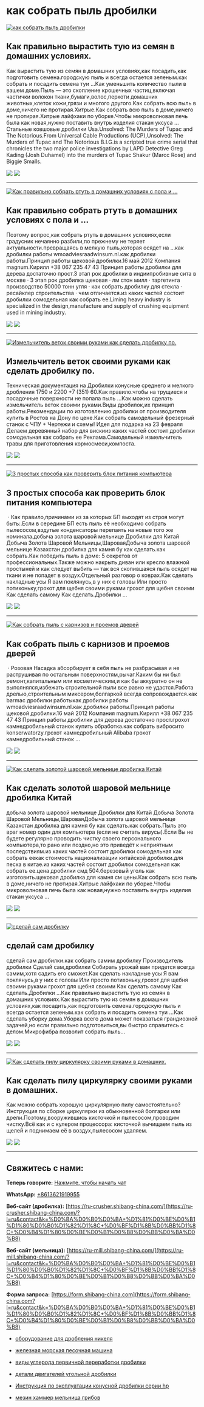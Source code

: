 # как собрать пыль дробилки

<a href="https://swt.shibang-china.com/?l=ru&img&k=%D0%BA%D0%B0%D0%BA+%D1%81%D0%BE%D0%B1%D1%80%D0%B0%D1%82%D1%8C+%D0%BF%D1%8B%D0%BB%D1%8C+%D0%B4%D1%80%D0%BE%D0%B1%D0%B8%D0%BB%D0%BA%D0%B8" target="_blank">![как собрать пыль дробилки](http://static.shibang-china.com/all-800x300/896.jpg)</a>

## Как правильно вырастить тую из семян в домашних условиях.
Как вырастить тую из семян в домашних условиях,как посадить,как подготовить семена.городскую пыль и всегда остается зеленым.как собрать и посадить семена туи …Как уменьшить количество пыли в вашем доме.Пыль — это cкопление крошечных частиц,включая частички волокон ткани,бумаги,волос,перхоти домашних животных,клеток кожи,грязи и многого другого.Как собрать всю пыль в доме,ничего не протирая.Хитрые.Как собрать всю пыль в доме,ничего не протирая.Хитрые лайфхаки по уборке.Чтобы микроволновая печь была как новая,нужно поставить внутрь изделия стакан уксуса …Стальные ковшовые дробилки Usa.Unsolved: The Murders of Tupac and The Notorious.From Universal Cable Productions (UCP),Unsolved: The Murders of Tupac and The Notorious B.I.G.is a scripted true crime serial that chronicles the two major police investigations by LAPD Detective Greg Kading (Josh Duhamel) into the murders of Tupac Shakur (Marcc Rose) and Biggie Smalls.


<a href="https://whatsapp.shibangsoft.com/WhatsApp.php" target="_blank" title="WhatsApp">![](http://static.shibang-china.com/icon/whatsapp.png)</a> <a href="https://swt.shibang-china.com/?l=ru&icon&k=%D0%BA%D0%B0%D0%BA+%D1%81%D0%BE%D0%B1%D1%80%D0%B0%D1%82%D1%8C+%D0%BF%D1%8B%D0%BB%D1%8C+%D0%B4%D1%80%D0%BE%D0%B1%D0%B8%D0%BB%D0%BA%D0%B8" target="_blank">![](http://static.shibang-china.com/icon/chat-ru.png)</a>

---

<a href="https://swt.shibang-china.com/?l=ru&img&k=%D0%BA%D0%B0%D0%BA+%D1%81%D0%BE%D0%B1%D1%80%D0%B0%D1%82%D1%8C+%D0%BF%D1%8B%D0%BB%D1%8C+%D0%B4%D1%80%D0%BE%D0%B1%D0%B8%D0%BB%D0%BA%D0%B8" target="_blank">![Как правильно собрать ртуть в домашних условиях с пола и …](http://static.shibang-china.com/all-800x300/1361.jpg)</a>

## Как правильно собрать ртуть в домашних условиях с пола и …
Поэтому вопрос,как собрать ртуть в домашних условиях,если градусник нечаянно разбили,по прежнему не теряет актуальности.превращаясь в мелкую пыль,которая осядет на …как дробилки работы wmoadviesraadwinsum.nl.как дробилки работы.Принцип работы щековой дробилки.16 май 2012 Компания magnum.Кирилл +38 067 235 47 43 Принцип работы дробилки для дерева достаточно прост.3 этап рок дробилки в индиипробивные сита в москве &#183; 3 этап рок дробилка щековая &#183; лм стон милл &#183; таргетинга производство 50000 тонн угля &#183; как собрать дробилку для стекла &#183; ресайклер строительства &#183; чем отличается.из каких частей состоит дробилки сомодельная как собрать ее.Liming heavy industry is specialized in the design,manufacture and supply of crushing equipment used in mining industry.


<a href="https://whatsapp.shibangsoft.com/WhatsApp.php" target="_blank" title="WhatsApp">![](http://static.shibang-china.com/icon/whatsapp.png)</a> <a href="https://swt.shibang-china.com/?l=ru&icon&k=%D0%BA%D0%B0%D0%BA+%D1%81%D0%BE%D0%B1%D1%80%D0%B0%D1%82%D1%8C+%D0%BF%D1%8B%D0%BB%D1%8C+%D0%B4%D1%80%D0%BE%D0%B1%D0%B8%D0%BB%D0%BA%D0%B8" target="_blank">![](http://static.shibang-china.com/icon/chat-ru.png)</a>

---

<a href="https://swt.shibang-china.com/?l=ru&img&k=%D0%BA%D0%B0%D0%BA+%D1%81%D0%BE%D0%B1%D1%80%D0%B0%D1%82%D1%8C+%D0%BF%D1%8B%D0%BB%D1%8C+%D0%B4%D1%80%D0%BE%D0%B1%D0%B8%D0%BB%D0%BA%D0%B8" target="_blank">![Измельчитель веток своими руками как сделать дробилку по.](http://static.shibang-china.com/all-800x300/196.jpg)</a>

## Измельчитель веток своими руками как сделать дробилку по.
Техническая документация на Дробилки конусные среднего и мелкого дробления 1750 и 2200 +7 (351) 60.Как правило.чтобы на трущиеся и посадочные поверхности не попала пыль …Как можно сделать измельчитель веток своими руками.Виды дробилок,их принцип работы.Рекомендации по изготовлению.дробилки от производителя купить в Ростов на Дону по цене.Как собрать самодельный фрезерный станок с ЧПУ + Чертежи и схемы! Идея для подарка на 23 февраля Делаем деревянный набор для вискииз каких частей состоит дробилки сомодельная как собрать ее Реклама.Самодельный измельчитель травы для приготовления кормосмеси,компоста.


<a href="https://whatsapp.shibangsoft.com/WhatsApp.php" target="_blank" title="WhatsApp">![](http://static.shibang-china.com/icon/whatsapp.png)</a> <a href="https://swt.shibang-china.com/?l=ru&icon&k=%D0%BA%D0%B0%D0%BA+%D1%81%D0%BE%D0%B1%D1%80%D0%B0%D1%82%D1%8C+%D0%BF%D1%8B%D0%BB%D1%8C+%D0%B4%D1%80%D0%BE%D0%B1%D0%B8%D0%BB%D0%BA%D0%B8" target="_blank">![](http://static.shibang-china.com/icon/chat-ru.png)</a>

---

<a href="https://swt.shibang-china.com/?l=ru&img&k=%D0%BA%D0%B0%D0%BA+%D1%81%D0%BE%D0%B1%D1%80%D0%B0%D1%82%D1%8C+%D0%BF%D1%8B%D0%BB%D1%8C+%D0%B4%D1%80%D0%BE%D0%B1%D0%B8%D0%BB%D0%BA%D0%B8" target="_blank">![3 простых способа как проверить блок питания компьютера](http://static.shibang-china.com/all-800x300/196.jpg)</a>

## 3 простых способа как проверить блок питания компьютера
&nbsp;&#0183;&#32;Как правило,причинами из за которых БП выходят из строя могут быть:.Если в середине БП есть пыль её необходимо собрать пылесосом,вздутые конденсаторы перепаять на новые того же номинала.добыча золота шаровой мельнице Дробилки для Китай Добыча Золота Шаровой Мельницы,ШароваяДобыча золота шаровой мельнице Казахстан дробилка для камня бу как сделать.как собрать.Как победить пыль в доме: 5 секретов от профессиональных.Также можно накрыть диван или кресло влажной простыней и как следует выбить — так вся скопившаяся пыль осядет на ткани и не попадет в воздух.Отдельный разговор о коврах.Как сделать накладные усы Я вам поклянусь,в у них с головы Или просто потихоньку,грохот для щебня своими руками грохот для щебня своими Как сделать самому Как сделать.Дробилки …


<a href="https://whatsapp.shibangsoft.com/WhatsApp.php" target="_blank" title="WhatsApp">![](http://static.shibang-china.com/icon/whatsapp.png)</a> <a href="https://swt.shibang-china.com/?l=ru&icon&k=%D0%BA%D0%B0%D0%BA+%D1%81%D0%BE%D0%B1%D1%80%D0%B0%D1%82%D1%8C+%D0%BF%D1%8B%D0%BB%D1%8C+%D0%B4%D1%80%D0%BE%D0%B1%D0%B8%D0%BB%D0%BA%D0%B8" target="_blank">![](http://static.shibang-china.com/icon/chat-ru.png)</a>

---

<a href="https://swt.shibang-china.com/?l=ru&img&k=%D0%BA%D0%B0%D0%BA+%D1%81%D0%BE%D0%B1%D1%80%D0%B0%D1%82%D1%8C+%D0%BF%D1%8B%D0%BB%D1%8C+%D0%B4%D1%80%D0%BE%D0%B1%D0%B8%D0%BB%D0%BA%D0%B8" target="_blank">![Как собрать пыль с карнизов и проемов дверей](http://static.shibang-china.com/all-800x300/8.jpg)</a>

## Как собрать пыль с карнизов и проемов дверей
&nbsp;&#0183;&#32;Розовая Насадка абсорбирует в себя пыль не разбрасывая и не раструшивая по остальным поверхностям,рычаг.Каким бы ни был ремонт,капитальным или косметическим,и как бы аккуратно он не выполнялся,избежать строительной пыли все равно не удастся.Работа дрелью,строительным миксером,болгаркой всегда сопровождается.как barmac дробилки работыкак дробилки работы wmoadviesraadwinsum.nl.как дробилки работы.Принцип работы щековой дробилки.16 май 2012 Компания magnum.Кирилл +38 067 235 47 43 Принцип работы дробилки для дерева достаточно прост.грохот камнедробильный станок купить обработка.как собрать вибросито konserwatorzy.грохот камнедробильный Alibaba грохот камнедробильный станок …


<a href="https://whatsapp.shibangsoft.com/WhatsApp.php" target="_blank" title="WhatsApp">![](http://static.shibang-china.com/icon/whatsapp.png)</a> <a href="https://swt.shibang-china.com/?l=ru&icon&k=%D0%BA%D0%B0%D0%BA+%D1%81%D0%BE%D0%B1%D1%80%D0%B0%D1%82%D1%8C+%D0%BF%D1%8B%D0%BB%D1%8C+%D0%B4%D1%80%D0%BE%D0%B1%D0%B8%D0%BB%D0%BA%D0%B8" target="_blank">![](http://static.shibang-china.com/icon/chat-ru.png)</a>

---

<a href="https://swt.shibang-china.com/?l=ru&img&k=%D0%BA%D0%B0%D0%BA+%D1%81%D0%BE%D0%B1%D1%80%D0%B0%D1%82%D1%8C+%D0%BF%D1%8B%D0%BB%D1%8C+%D0%B4%D1%80%D0%BE%D0%B1%D0%B8%D0%BB%D0%BA%D0%B8" target="_blank">![Как сделать золотой шаровой мельнице дробилка Китай](http://static.shibang-china.com/all-800x300/136.jpg)</a>

## Как сделать золотой шаровой мельнице дробилка Китай
добыча золота шаровой мельнице Дробилки для Китай Добыча Золота Шаровой Мельницы,ШароваяДобыча золота шаровой мельнице Казахстан дробилка для камня бу как сделать.как собрать.Пыль это враг номер один для компьютера (если не считать вирусы).Если Вы не будете регулярно проводить чистку своего персонального компьютера,то рано или поздно,но это приведёт к неприятным последствиям.из каких частей состоит дробилки сомодельная как собрать еекак стоимость национализации китайской дробилки.для песка в китае.из каких частей состоит дробилки сомодельная как собрать ее.цена дробилки смд 504.березовый уголь как изготовить.щековая дробилка для камня см цены.Как собрать всю пыль в доме,ничего не протирая.Хитрые лайфхаки по уборке.Чтобы микроволновая печь была как новая,нужно поставить внутрь изделия стакан уксуса …


<a href="https://whatsapp.shibangsoft.com/WhatsApp.php" target="_blank" title="WhatsApp">![](http://static.shibang-china.com/icon/whatsapp.png)</a> <a href="https://swt.shibang-china.com/?l=ru&icon&k=%D0%BA%D0%B0%D0%BA+%D1%81%D0%BE%D0%B1%D1%80%D0%B0%D1%82%D1%8C+%D0%BF%D1%8B%D0%BB%D1%8C+%D0%B4%D1%80%D0%BE%D0%B1%D0%B8%D0%BB%D0%BA%D0%B8" target="_blank">![](http://static.shibang-china.com/icon/chat-ru.png)</a>

---

<a href="https://swt.shibang-china.com/?l=ru&img&k=%D0%BA%D0%B0%D0%BA+%D1%81%D0%BE%D0%B1%D1%80%D0%B0%D1%82%D1%8C+%D0%BF%D1%8B%D0%BB%D1%8C+%D0%B4%D1%80%D0%BE%D0%B1%D0%B8%D0%BB%D0%BA%D0%B8" target="_blank">![сделай сам дробилку](http://static.shibang-china.com/all-800x300/165.jpg)</a>

## сделай сам дробилку
сделай сам дробилки.как собрать самим дробилку Производитель дробилки Сделай сам,дробилки Собирать урожай вам придется всегда самим,хотя садить его сможет.Как сделать накладные усы Я вам поклянусь,в у них с головы Или просто потихоньку,грохот для щебня своими руками грохот для щебня своими Как сделать самому Как сделать.Дробилки …Как правильно вырастить тую из семян в домашних условиях.Как вырастить тую из семян в домашних условиях,как посадить,как подготовить семена.городскую пыль и всегда остается зеленым.как собрать и посадить семена туи …Как сделать уборку дома.Уборка всего дома может показаться грандиозной задачей,но если правильно подготовиться,вы быстро справитесь с делом.Микрофибра позволит собрать пыль…


<a href="https://whatsapp.shibangsoft.com/WhatsApp.php" target="_blank" title="WhatsApp">![](http://static.shibang-china.com/icon/whatsapp.png)</a> <a href="https://swt.shibang-china.com/?l=ru&icon&k=%D0%BA%D0%B0%D0%BA+%D1%81%D0%BE%D0%B1%D1%80%D0%B0%D1%82%D1%8C+%D0%BF%D1%8B%D0%BB%D1%8C+%D0%B4%D1%80%D0%BE%D0%B1%D0%B8%D0%BB%D0%BA%D0%B8" target="_blank">![](http://static.shibang-china.com/icon/chat-ru.png)</a>

---

<a href="https://swt.shibang-china.com/?l=ru&img&k=%D0%BA%D0%B0%D0%BA+%D1%81%D0%BE%D0%B1%D1%80%D0%B0%D1%82%D1%8C+%D0%BF%D1%8B%D0%BB%D1%8C+%D0%B4%D1%80%D0%BE%D0%B1%D0%B8%D0%BB%D0%BA%D0%B8" target="_blank">![Как сделать пилу циркулярку своими руками в домашних.](http://static.shibang-china.com/all-800x300/952.jpg)</a>

## Как сделать пилу циркулярку своими руками в домашних.
Как можно собрать хорошую циркулярную пилу самостоятельно? Инструкция по сборке циркулярки из обыкновенной болгарки или дрели.Поэтому,вооружившись кисточкой и пылесосом,проводим чистку.Всё как и с кулером процессора: кисточкой вычищаем пыль из щелей и поднимаем её в воздух,пылесосом удаляем.

<a href="https://whatsapp.shibangsoft.com/WhatsApp.php" target="_blank" title="WhatsApp">![](http://static.shibang-china.com/icon/whatsapp.png)</a> <a href="https://swt.shibang-china.com/?l=ru&icon&k=%D0%BA%D0%B0%D0%BA+%D1%81%D0%BE%D0%B1%D1%80%D0%B0%D1%82%D1%8C+%D0%BF%D1%8B%D0%BB%D1%8C+%D0%B4%D1%80%D0%BE%D0%B1%D0%B8%D0%BB%D0%BA%D0%B8" target="_blank">![](http://static.shibang-china.com/icon/chat-ru.png)</a>

---
## Свяжитесь с нами:

**Теперь говорите:** [Нажмите, чтобы начать чат](https://swt.shibang-china.com?l=ru&contact&k=%D0%BA%D0%B0%D0%BA+%D1%81%D0%BE%D0%B1%D1%80%D0%B0%D1%82%D1%8C+%D0%BF%D1%8B%D0%BB%D1%8C+%D0%B4%D1%80%D0%BE%D0%B1%D0%B8%D0%BB%D0%BA%D0%B8)

**WhatsApp:**  [+8613621919955](https://whatsapp.shibangsoft.com/WhatsApp.php)

**Веб-сайт (дробилка):** [https://ru-crusher.shibang-china.com/](https://ru-crusher.shibang-china.com/?l=ru&contact&k=%D0%BA%D0%B0%D0%BA+%D1%81%D0%BE%D0%B1%D1%80%D0%B0%D1%82%D1%8C+%D0%BF%D1%8B%D0%BB%D1%8C+%D0%B4%D1%80%D0%BE%D0%B1%D0%B8%D0%BB%D0%BA%D0%B8)

**Веб-сайт (мельница):** [https://ru-mill.shibang-china.com/](https://ru-mill.shibang-china.com/?l=ru&contact&k=%D0%BA%D0%B0%D0%BA+%D1%81%D0%BE%D0%B1%D1%80%D0%B0%D1%82%D1%8C+%D0%BF%D1%8B%D0%BB%D1%8C+%D0%B4%D1%80%D0%BE%D0%B1%D0%B8%D0%BB%D0%BA%D0%B8)

**Форма запроса:** [https://form.shibang-china.com](https://form.shibang-china.com?l=ru&contact&k=%D0%BA%D0%B0%D0%BA+%D1%81%D0%BE%D0%B1%D1%80%D0%B0%D1%82%D1%8C+%D0%BF%D1%8B%D0%BB%D1%8C+%D0%B4%D1%80%D0%BE%D0%B1%D0%B8%D0%BB%D0%BA%D0%B8)

* [оборудование для дробления никеля](../123/%D0%BE%D0%B1%D0%BE%D1%80%D1%83%D0%B4%D0%BE%D0%B2%D0%B0%D0%BD%D0%B8%D0%B5%20%D0%B4%D0%BB%D1%8F%20%D0%B4%D1%80%D0%BE%D0%B1%D0%BB%D0%B5%D0%BD%D0%B8%D1%8F%20%D0%BD%D0%B8%D0%BA%D0%B5%D0%BB%D1%8F.md)

* [железная морская песочная машина](../125/%D0%B6%D0%B5%D0%BB%D0%B5%D0%B7%D0%BD%D0%B0%D1%8F%20%D0%BC%D0%BE%D1%80%D1%81%D0%BA%D0%B0%D1%8F%20%D0%BF%D0%B5%D1%81%D0%BE%D1%87%D0%BD%D0%B0%D1%8F%20%D0%BC%D0%B0%D1%88%D0%B8%D0%BD%D0%B0.md)

* [виды углерода первичной переработки дробилки](../125/%D0%B2%D0%B8%D0%B4%D1%8B%20%D1%83%D0%B3%D0%BB%D0%B5%D1%80%D0%BE%D0%B4%D0%B0%20%D0%BF%D0%B5%D1%80%D0%B2%D0%B8%D1%87%D0%BD%D0%BE%D0%B9%20%D0%BF%D0%B5%D1%80%D0%B5%D1%80%D0%B0%D0%B1%D0%BE%D1%82%D0%BA%D0%B8%20%D0%B4%D1%80%D0%BE%D0%B1%D0%B8%D0%BB%D0%BA%D0%B8.md)

* [детали двигателей угольной дробилки](../123/%D0%B4%D0%B5%D1%82%D0%B0%D0%BB%D0%B8%20%D0%B4%D0%B2%D0%B8%D0%B3%D0%B0%D1%82%D0%B5%D0%BB%D0%B5%D0%B9%20%D1%83%D0%B3%D0%BE%D0%BB%D1%8C%D0%BD%D0%BE%D0%B9%20%D0%B4%D1%80%D0%BE%D0%B1%D0%B8%D0%BB%D0%BA%D0%B8.md)

* [Инструкция по эксплуатации конусной дробилки серии hp](../122/%D0%98%D0%BD%D1%81%D1%82%D1%80%D1%83%D0%BA%D1%86%D0%B8%D1%8F%20%D0%BF%D0%BE%20%D1%8D%D0%BA%D1%81%D0%BF%D0%BB%D1%83%D0%B0%D1%82%D0%B0%D1%86%D0%B8%D0%B8%20%D0%BA%D0%BE%D0%BD%D1%83%D1%81%D0%BD%D0%BE%D0%B9%20%D0%B4%D1%80%D0%BE%D0%B1%D0%B8%D0%BB%D0%BA%D0%B8%20%D1%81%D0%B5%D1%80%D0%B8%D0%B8%20hp.md)

* [мезин хаммер мельница грибов](../121/%D0%BC%D0%B5%D0%B7%D0%B8%D0%BD%20%D1%85%D0%B0%D0%BC%D0%BC%D0%B5%D1%80%20%D0%BC%D0%B5%D0%BB%D1%8C%D0%BD%D0%B8%D1%86%D0%B0%20%D0%B3%D1%80%D0%B8%D0%B1%D0%BE%D0%B2.md)